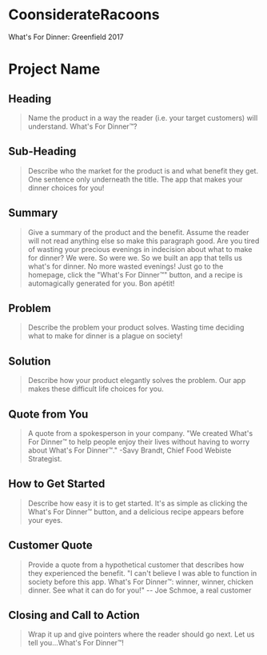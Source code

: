 # CoonsiderateRacoons
What's For Dinner: Greenfield 2017

# Project Name #

<!-- 
> This material was originally posted [here](http://www.quora.com/What-is-Amazons-approach-to-product-development-and-product-management). It is reproduced here for posterities sake.

There is an approach called "working backwards" that is widely used at Amazon. They work backwards from the customer, rather than starting with an idea for a product and trying to bolt customers onto it. While working backwards can be applied to any specific product decision, using this approach is especially important when developing new products or features.

For new initiatives a product manager typically starts by writing an internal press release announcing the finished product. The target audience for the press release is the new/updated product's customers, which can be retail customers or internal users of a tool or technology. Internal press releases are centered around the customer problem, how current solutions (internal or external) fail, and how the new product will blow away existing solutions.

If the benefits listed don't sound very interesting or exciting to customers, then perhaps they're not (and shouldn't be built). Instead, the product manager should keep iterating on the press release until they've come up with benefits that actually sound like benefits. Iterating on a press release is a lot less expensive than iterating on the product itself (and quicker!).

If the press release is more than a page and a half, it is probably too long. Keep it simple. 3-4 sentences for most paragraphs. Cut out the fat. Don't make it into a spec. You can accompany the press release with a FAQ that answers all of the other business or execution questions so the press release can stay focused on what the customer gets. My rule of thumb is that if the press release is hard to write, then the product is probably going to suck. Keep working at it until the outline for each paragraph flows. 

Oh, and I also like to write press-releases in what I call "Oprah-speak" for mainstream consumer products. Imagine you're sitting on Oprah's couch and have just explained the product to her, and then you listen as she explains it to her audience. That's "Oprah-speak", not "Geek-speak".

Once the project moves into development, the press release can be used as a touchstone; a guiding light. The product team can ask themselves, "Are we building what is in the press release?" If they find they're spending time building things that aren't in the press release (overbuilding), they need to ask themselves why. This keeps product development focused on achieving the customer benefits and not building extraneous stuff that takes longer to build, takes resources to maintain, and doesn't provide real customer benefit (at least not enough to warrant inclusion in the press release).
 -->
 
## Heading ##
  > Name the product in a way the reader (i.e. your target customers) will understand.
  What's For Dinner™?

## Sub-Heading ##
  > Describe who the market for the product is and what benefit they get. One sentence only underneath the title.
   The app that makes your dinner choices for you!
  
## Summary ##
  > Give a summary of the product and the benefit. Assume the reader will not read anything else so make this paragraph good.
  Are you tired of wasting your precious evenings in indecision about what to make for dinner? We were. So were we. So we built an app that tells us what's for dinner. No more wasted evenings! Just go to the homepage, click the "What's For Dinner™" button, and a recipe is automagically generated for you. Bon apétit!
  
## Problem ##
  > Describe the problem your product solves.
  Wasting time deciding what to make for dinner is a plague on society!  

## Solution ##
  > Describe how your product elegantly solves the problem.
  Our app makes these difficult life choices for you. 

## Quote from You ##
  > A quote from a spokesperson in your company.
  "We created What's For Dinner™ to help people enjoy their lives without having to worry about What's For Dinner™." -Savy Brandt, Chief Food Webiste Strategist. 

## How to Get Started ##
  > Describe how easy it is to get started.
  It's as simple as clicking the What's For Dinner™ button, and a delicious recipe appears before your eyes. 

## Customer Quote ##
  > Provide a quote from a hypothetical customer that describes how they experienced the benefit.
  "I can't believe I was able to function in society before this app. What's For Dinner™: winner, winner, chicken dinner. See what it can do for you!" -- Joe Schmoe, a real customer

## Closing and Call to Action ##
  > Wrap it up and give pointers where the reader should go next.
  Let us tell you...What's For Dinner™!
